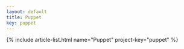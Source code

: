```yaml
---
layout: default
title: Puppet
key: puppet
---
```


{% include article-list.html name="Puppet" project-key="puppet" %}
